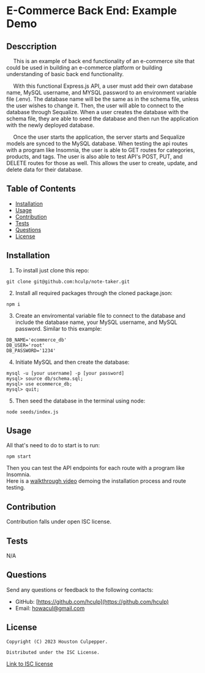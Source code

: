 # E-Commerce Back End: Example Demo

## Desccription

&emsp; This is an example of back end functionality of an e-commerce site that could be used in building an e-commerce platform or building understanding of basic back end functionality.

&emsp; With this functional Express.js API, a user must add their own database name, MySQL username, and MYSQL password to an environment variable file (.env). The database name will be the same as in the schema file, unless the user wishes to change it.
Then, the user will able to connect to the database through Sequalize. When a user creates the database with the schema file, they are able to seed the database and then run the application with the newly deployed database.

&emsp; Once the user starts the application, the server starts and Sequalize models are synced to the MySQL database. When testing the api routes with a program like Insomnia, the user is able to GET routes for categories, products, and tags. The user is also able to test API's POST, PUT, and DELETE routes for those as well.
This allows the user to create, update, and delete data for their database.

## Table of Contents

- [Installation](#installation)
- [Usage](#usage)
- [Contribution](#contribution)
- [Tests](#test)
- [Questions](#questions)
- [License](#license)

## Installation

1. To install just clone this repo:

```
git clone git@github.com:hculp/note-taker.git
```

2. Install all required packages through the cloned package.json:

```
npm i
```

3. Create an enviromental variable file to connect to the database and include the database name, your MySQL username, and MySQL password. Similar to this example:

```
DB_NAME='ecommerce_db'
DB_USER='root'
DB_PASSWORD='1234'
```

4. Initiate MySQL and then create the database:

```
mysql -u [your username] -p [your password]
mysql> source db/schema.sql;
mysql> use ecommerce_db;
mysql> quit;
```

5. Then seed the database in the terminal using node:

```
node seeds/index.js
```

## Usage

All that's need to do to start is to run:

```
npm start
```

Then you can test the API endpoints for each route with a program like Insomnia.
<br> Here is a [walkthrough video](https://drive.google.com/file/d/1QYbDIWxUMM7JyixoAHrNR7gv7quCLK2F/view) demoing the installation process and route testing.

## Contribution

Contribution falls under open ISC license.

## Tests

N/A

## Questions

Send any questions or feedback to the following contacts:

- GitHub: [https://github.com/hculp](https://github.com/hculp)
- Email: [howacul@gmail.com](mailto:howacul@gmail.com)

## License

    Copyright (C) 2023 Houston Culpepper.

    Distributed under the ISC License.

[Link to ISC license](https://choosealicense.com/licenses/isc)
